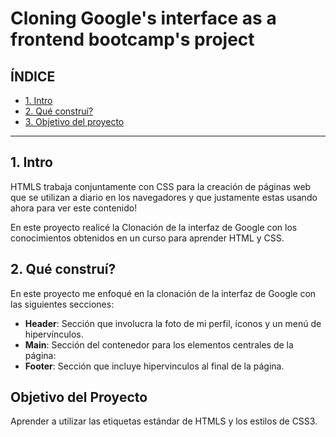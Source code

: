 # Cloning Google's interface as a frontend bootcamp's project

## ÍNDICE

* [1. Intro](#)
* [2. Qué construí?](#)
* [3. Objetivo del proyecto](#)

*****

## 1. Intro
HTMLS trabaja conjuntamente con CSS para la creación de páginas web que se utilizan a diario en los navegadores y que justamente estas usando ahora para ver este contenido! 

En este proyecto realicé la Clonación de la interfaz de Google con los conocimientos obtenidos en un curso para aprender HTML y CSS.

## 2. Qué construí?
En este proyecto me enfoqué en la clonación de la interfaz de Google con las siguientes secciones:
* **Header**: Sección que involucra la foto de mi perfil, íconos y un menú de hipervínculos.
*  **Main**: Sección del contenedor para los elementos centrales de la página:
*  **Footer**: Sección que incluye hipervinculos al final de la página.

## Objetivo del Proyecto
Aprender a utilizar las etiquetas estándar de HTMLS y los estilos de CSS3.
